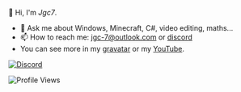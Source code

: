 👋 Hi, I'm *Jgc7*.
- 💬 Ask me about Windows, Minecraft, C#, video editing, maths...
- 📫 How to reach me: [jgc-7@outlook.com](mailto:jgc-7@outlook.com) or [discord](http://discord.com/users/889045882874495036)
- You can see more in my [gravatar](https://gravatar.com/jgc9884) or my [YouTube](https://www.youtube.com/channel/UCCfLGV3QvExntjvWGbPjOUQ?sub_confirmation=1).

[![Discord](https://discord-readme-badge.vercel.app/api?id=889045882874495036)](https://discord-readme-badge.vercel.app/api?id=889045882874495036)

![Profile Views](https://komarev.com/ghpvc/?username=jgc9884)
